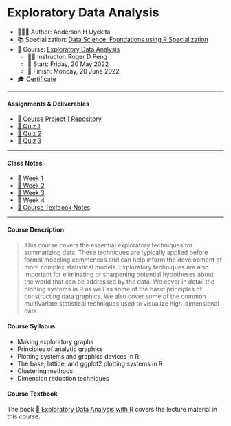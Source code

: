 Exploratory Data Analysis
================

-   👨🏻‍💻 Author: Anderson H Uyekita
-   📚 Specialization: <a
    href="https://www.coursera.org/specializations/data-science-foundations-r"
    target="_blank" rel="noopener">Data Science: Foundations using R
    Specialization</a>
-   📖 Course:
    <a href="https://www.coursera.org/learn/exploratory-data-analysis"
    target="_blank" rel="noopener">Exploratory Data Analysis</a>
    -   🧑‍🏫 Instructor: Roger D Peng
    -   🚦 Start: Friday, 20 May 2022
    -   🏁 Finish: Monday, 20 June 2022
-   🎓
    [Certificate](https://www.coursera.org/account/accomplishments/certificate/ANQVGDHPFBUL)

------------------------------------------------------------------------

#### Assignments & Deliverables

-   [🚀 Course Project 1
    Repository](https://github.com/AndersonUyekita/exploratory-data-analysis_course-project-1)
-   [📝 Quiz 1](./Week%201/quiz-1_exploratory-data-analysis.md)
-   [📝 Quiz 2](./Week%202/quiz-2_exploratory-data-analysis.md)
-   [📝 Quiz 3](./Week%204/quiz-3_exploratory-data-analysis.md)

------------------------------------------------------------------------

#### Class Notes

-   [📆 Week 1](./Week%201/README.md)
-   [📆 Week 2](./Week%202/README.md)
-   [📆 Week 3](./Week%203/README.md)
-   [📆 Week 4](./Week%204/README.md)
-   [📑 Course Textbook Notes](./book/README.md)

------------------------------------------------------------------------

#### Course Description

> This course covers the essential exploratory techniques for
> summarizing data. These techniques are typically applied before formal
> modeling commences and can help inform the development of more complex
> statistical models. Exploratory techniques are also important for
> eliminating or sharpening potential hypotheses about the world that
> can be addressed by the data. We cover in detail the plotting systems
> in R as well as some of the basic principles of constructing data
> graphics. We also cover some of the common multivariate statistical
> techniques used to visualize high-dimensional data.

#### Course Syllabus

-   Making exploratory graphs
-   Principles of analytic graphics
-   Plotting systems and graphics devices in R
-   The base, lattice, and ggplot2 plotting systems in R
-   Clustering methods
-   Dimension reduction techniques

#### Course Textbook

The book [📔 Exploratory Data Analysis with
R](./book/exploratory-data-analysis-with-r.pdf) covers the lecture
material in this course.
